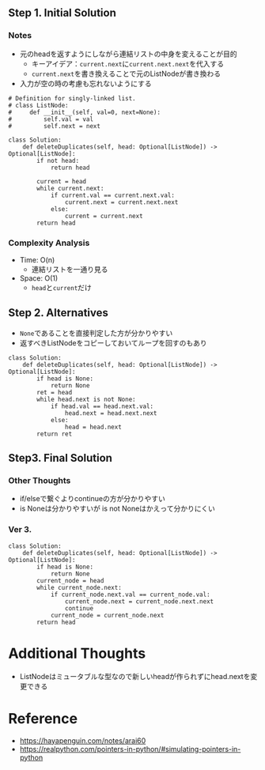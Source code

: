 ## Step 1. Initial Solution

### Notes
- 元のheadを返すようにしながら連結リストの中身を変えることが目的
  - キーアイデア：`current.next`に`current.next.next`を代入する
  - `current.next`を書き換えることで元のListNodeが書き換わる
- 入力が空の時の考慮も忘れないようにする
```Python3
# Definition for singly-linked list.
# class ListNode:
#     def __init__(self, val=0, next=None):
#         self.val = val
#         self.next = next

class Solution:
    def deleteDuplicates(self, head: Optional[ListNode]) -> Optional[ListNode]:
        if not head:
            return head

        current = head
        while current.next:
            if current.val == current.next.val:
                current.next = current.next.next
            else:
                current = current.next
        return head

```

### Complexity Analysis

- Time: O(n)
    - 連結リストを一通り見る
- Space: O(1)
    - `head`と`current`だけ

## Step 2. Alternatives

- `None`であることを直接判定した方が分かりやすい
- 返すべきListNodeをコピーしておいてループを回すのもあり

```Python3
class Solution:
    def deleteDuplicates(self, head: Optional[ListNode]) -> Optional[ListNode]:
        if head is None:
            return None
        ret = head
        while head.next is not None:
            if head.val == head.next.val:
                head.next = head.next.next
            else:
                head = head.next
        return ret

```

## Step3. Final Solution
### Other Thoughts
- if/elseで繋ぐよりcontinueの方が分かりやすい
- is Noneは分かりやすいが is not Noneはかえって分かりにくい

### Ver 3.
```Python3
class Solution:
    def deleteDuplicates(self, head: Optional[ListNode]) -> Optional[ListNode]:
        if head is None:
            return None
        current_node = head
        while current_node.next:
            if current_node.next.val == current_node.val:
                current_node.next = current_node.next.next
                continue
            current_node = current_node.next
        return head
```

# Additional Thoughts
- ListNodeはミュータブルな型なので新しいheadが作られずにhead.nextを変更できる

# Reference
- https://hayapenguin.com/notes/arai60
- https://realpython.com/pointers-in-python/#simulating-pointers-in-python
